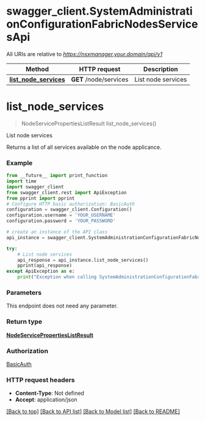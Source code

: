 # swagger_client.SystemAdministrationConfigurationFabricNodesServicesApi

All URIs are relative to *https://nsxmanager.your.domain/api/v1*

Method | HTTP request | Description
------------- | ------------- | -------------
[**list_node_services**](SystemAdministrationConfigurationFabricNodesServicesApi.md#list_node_services) | **GET** /node/services | List node services

# **list_node_services**
> NodeServicePropertiesListResult list_node_services()

List node services

Returns a list of all services available on the node applicance. 

### Example
```python
from __future__ import print_function
import time
import swagger_client
from swagger_client.rest import ApiException
from pprint import pprint
# Configure HTTP basic authorization: BasicAuth
configuration = swagger_client.Configuration()
configuration.username = 'YOUR_USERNAME'
configuration.password = 'YOUR_PASSWORD'

# create an instance of the API class
api_instance = swagger_client.SystemAdministrationConfigurationFabricNodesServicesApi(swagger_client.ApiClient(configuration))

try:
    # List node services
    api_response = api_instance.list_node_services()
    pprint(api_response)
except ApiException as e:
    print("Exception when calling SystemAdministrationConfigurationFabricNodesServicesApi->list_node_services: %s\n" % e)
```

### Parameters
This endpoint does not need any parameter.

### Return type

[**NodeServicePropertiesListResult**](NodeServicePropertiesListResult.md)

### Authorization

[BasicAuth](../README.md#BasicAuth)

### HTTP request headers

 - **Content-Type**: Not defined
 - **Accept**: application/json

[[Back to top]](#) [[Back to API list]](../README.md#documentation-for-api-endpoints) [[Back to Model list]](../README.md#documentation-for-models) [[Back to README]](../README.md)

